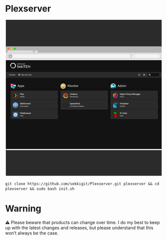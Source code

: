 # Plexserver

<p align="center">
  <img width="500" height="500" src="https://github.com/sekkigit/porfolio.sekiteh/blob/gh-pages/img/works/1.jpg?raw=true">
</p>

```
git clone https://github.com/sekkigit/Plexserver.git plexserver && cd plexserver && sudo bash init.sh
```

# Warning

⚠️ Please beware that products can change over time. I do my best to keep up with the latest changes and releases, but please understand that this won’t always be the case.